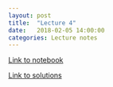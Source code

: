 ```yaml
---
layout: post
title:  "Lecture 4"
date:   2018-02-05 14:00:00
categories: Lecture notes
---
```


[Link to notebook](https://notebooks.azure.com/nbarral/libraries/nm1-4)

[Link to solutions](https://notebooks.azure.com/nbarral/libraries/nm1-4s)
